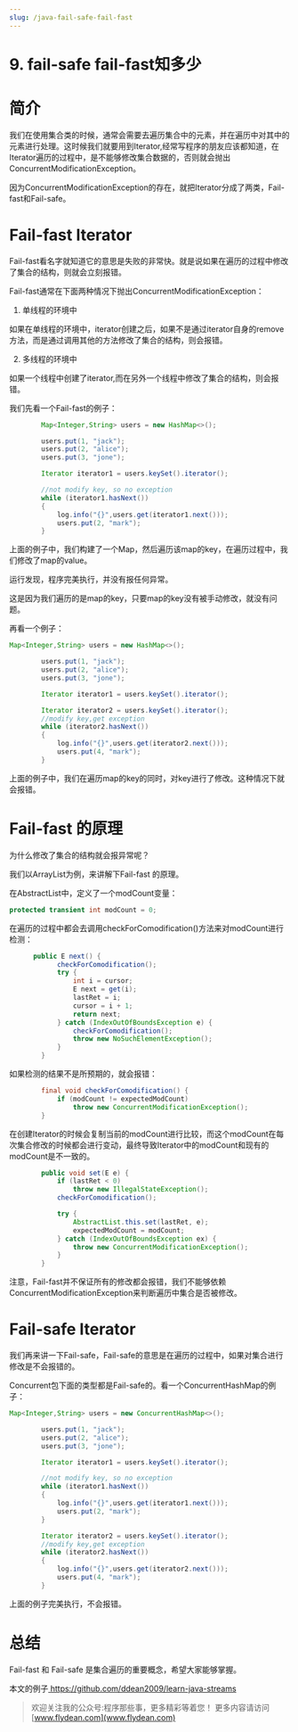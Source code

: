 ```yaml
---
slug: /java-fail-safe-fail-fast
---
```


# 9. fail-safe fail-fast知多少

# 简介

我们在使用集合类的时候，通常会需要去遍历集合中的元素，并在遍历中对其中的元素进行处理。这时候我们就要用到Iterator,经常写程序的朋友应该都知道，在Iterator遍历的过程中，是不能够修改集合数据的，否则就会抛出ConcurrentModificationException。

因为ConcurrentModificationException的存在，就把Iterator分成了两类，Fail-fast和Fail-safe。

# Fail-fast Iterator

Fail-fast看名字就知道它的意思是失败的非常快。就是说如果在遍历的过程中修改了集合的结构，则就会立刻报错。

Fail-fast通常在下面两种情况下抛出ConcurrentModificationException：

1. 单线程的环境中

如果在单线程的环境中，iterator创建之后，如果不是通过iterator自身的remove方法，而是通过调用其他的方法修改了集合的结构，则会报错。

2. 多线程的环境中

如果一个线程中创建了iterator,而在另外一个线程中修改了集合的结构，则会报错。

我们先看一个Fail-fast的例子：

~~~java
        Map<Integer,String> users = new HashMap<>();

        users.put(1, "jack");
        users.put(2, "alice");
        users.put(3, "jone");

        Iterator iterator1 = users.keySet().iterator();

        //not modify key, so no exception
        while (iterator1.hasNext())
        {
            log.info("{}",users.get(iterator1.next()));
            users.put(2, "mark");
        }
~~~

上面的例子中，我们构建了一个Map，然后遍历该map的key，在遍历过程中，我们修改了map的value。

运行发现，程序完美执行，并没有报任何异常。

这是因为我们遍历的是map的key，只要map的key没有被手动修改，就没有问题。

再看一个例子：

~~~java
Map<Integer,String> users = new HashMap<>();

        users.put(1, "jack");
        users.put(2, "alice");
        users.put(3, "jone");

        Iterator iterator1 = users.keySet().iterator();

        Iterator iterator2 = users.keySet().iterator();
        //modify key,get exception
        while (iterator2.hasNext())
        {
            log.info("{}",users.get(iterator2.next()));
            users.put(4, "mark");
        }
~~~

上面的例子中，我们在遍历map的key的同时，对key进行了修改。这种情况下就会报错。

# Fail-fast 的原理

为什么修改了集合的结构就会报异常呢？

我们以ArrayList为例，来讲解下Fail-fast 的原理。

在AbstractList中，定义了一个modCount变量：

~~~java
protected transient int modCount = 0;
~~~

在遍历的过程中都会去调用checkForComodification()方法来对modCount进行检测：

~~~java
      public E next() {
            checkForComodification();
            try {
                int i = cursor;
                E next = get(i);
                lastRet = i;
                cursor = i + 1;
                return next;
            } catch (IndexOutOfBoundsException e) {
                checkForComodification();
                throw new NoSuchElementException();
            }
        }
~~~

如果检测的结果不是所预期的，就会报错：

~~~java
        final void checkForComodification() {
            if (modCount != expectedModCount)
                throw new ConcurrentModificationException();
        }
~~~

在创建Iterator的时候会复制当前的modCount进行比较，而这个modCount在每次集合修改的时候都会进行变动，最终导致Iterator中的modCount和现有的modCount是不一致的。

~~~java
        public void set(E e) {
            if (lastRet < 0)
                throw new IllegalStateException();
            checkForComodification();

            try {
                AbstractList.this.set(lastRet, e);
                expectedModCount = modCount;
            } catch (IndexOutOfBoundsException ex) {
                throw new ConcurrentModificationException();
            }
        }
~~~

注意，Fail-fast并不保证所有的修改都会报错，我们不能够依赖ConcurrentModificationException来判断遍历中集合是否被修改。

# Fail-safe Iterator

我们再来讲一下Fail-safe，Fail-safe的意思是在遍历的过程中，如果对集合进行修改是不会报错的。

Concurrent包下面的类型都是Fail-safe的。看一个ConcurrentHashMap的例子：

~~~java
Map<Integer,String> users = new ConcurrentHashMap<>();

        users.put(1, "jack");
        users.put(2, "alice");
        users.put(3, "jone");

        Iterator iterator1 = users.keySet().iterator();

        //not modify key, so no exception
        while (iterator1.hasNext())
        {
            log.info("{}",users.get(iterator1.next()));
            users.put(2, "mark");
        }

        Iterator iterator2 = users.keySet().iterator();
        //modify key,get exception
        while (iterator2.hasNext())
        {
            log.info("{}",users.get(iterator2.next()));
            users.put(4, "mark");
        }
~~~

上面的例子完美执行，不会报错。

# 总结

Fail-fast 和 Fail-safe 是集合遍历的重要概念，希望大家能够掌握。

本文的例子[ https://github.com/ddean2009/learn-java-streams
](https://github.com/ddean2009/learn-java-streams)

> 欢迎关注我的公众号:程序那些事，更多精彩等着您！
> 更多内容请访问 [www.flydean.com](www.flydean.com)








